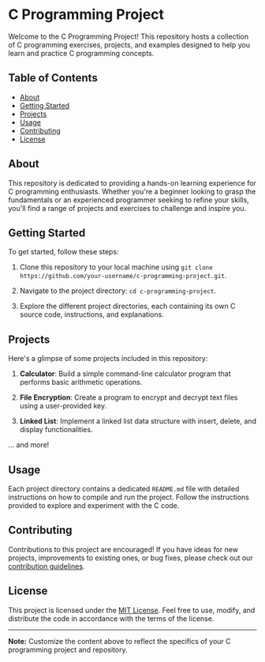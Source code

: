 # C Programming Project

Welcome to the C Programming Project! This repository hosts a collection of C programming exercises, projects, and examples designed to help you learn and practice C programming concepts.

## Table of Contents

- [About](#about)
- [Getting Started](#getting-started)
- [Projects](#projects)
- [Usage](#usage)
- [Contributing](#contributing)
- [License](#license)

## About

This repository is dedicated to providing a hands-on learning experience for C programming enthusiasts. Whether you're a beginner looking to grasp the fundamentals or an experienced programmer seeking to refine your skills, you'll find a range of projects and exercises to challenge and inspire you.

## Getting Started

To get started, follow these steps:

1. Clone this repository to your local machine using `git clone https://github.com/your-username/c-programming-project.git`.

2. Navigate to the project directory: `cd c-programming-project`.

3. Explore the different project directories, each containing its own C source code, instructions, and explanations.

## Projects

Here's a glimpse of some projects included in this repository:

1. **Calculator**: Build a simple command-line calculator program that performs basic arithmetic operations.

2. **File Encryption**: Create a program to encrypt and decrypt text files using a user-provided key.

3. **Linked List**: Implement a linked list data structure with insert, delete, and display functionalities.

... and more!

## Usage

Each project directory contains a dedicated `README.md` file with detailed instructions on how to compile and run the project. Follow the instructions provided to explore and experiment with the C code.

## Contributing

Contributions to this project are encouraged! If you have ideas for new projects, improvements to existing ones, or bug fixes, please check out our [contribution guidelines](CONTRIBUTING.md).

## License

This project is licensed under the [MIT License](LICENSE). Feel free to use, modify, and distribute the code in accordance with the terms of the license.

---

**Note:** Customize the content above to reflect the specifics of your C programming project and repository.

